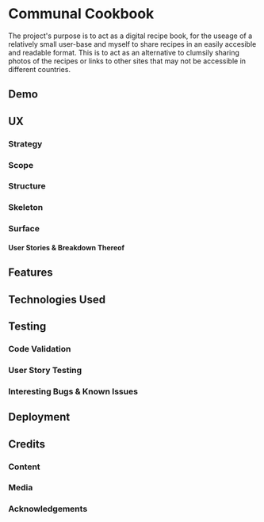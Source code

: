 # Communal Cookbook

The project's purpose is to act as a digital recipe book, for the useage of a relatively small user-base and myself to share recipes in an easily accesible and readable format.
This is to act as an alternative to clumsily sharing photos of the recipes or links to other sites that may not be accessible in different countries.
 
## Demo

## UX

### Strategy



### Scope

### Structure

### Skeleton

### Surface

#### User Stories & Breakdown Thereof


## Features


## Technologies Used



## Testing

### Code Validation


### User Story Testing

### Interesting Bugs & Known Issues

## Deployment

## Credits

### Content

### Media

### Acknowledgements

